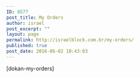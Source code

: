```yaml
---
ID: 8577
post_title: My Orders
author: israel
post_excerpt: ""
layout: page
permalink: http://israelblock.com.br/my-orders/
published: true
post_date: 2016-06-02 10:43:03
---
```

[dokan-my-orders]